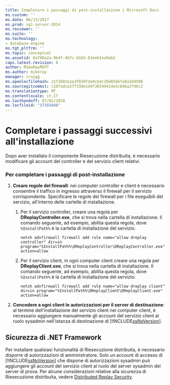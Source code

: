 ```yaml
---
title: Completare i passaggi di post-installazione | Microsoft Docs
ms.custom: ''
ms.date: 06/13/2017
ms.prod: sql-server-2014
ms.reviewer: ''
ms.suite: ''
ms.technology:
- database-engine
ms.tgt_pltfrm: ''
ms.topic: conceptual
ms.assetid: 0a788a2a-9b4f-4bfc-b1b5-83eeb1ea9ab2
caps.latest.revision: 8
author: MikeRayMSFT
ms.author: mikeray
manager: craigg
ms.openlocfilehash: 21f2b02a1e3f030fda9cbdc29d85bbfe8a3dd508
ms.sourcegitcommit: c18fadce27f330e1d4f36549414e5c84ba2f46c2
ms.translationtype: MT
ms.contentlocale: it-IT
ms.lasthandoff: 07/02/2018
ms.locfileid: "37181048"
---
```

# <a name="complete-the-post-installation-steps"></a>Completare i passaggi successivi all'installazione
  Dopo aver installato il componente Riesecuzione distribuita, è necessario modificare gli account del controller e del servizio client relativi.  
  
### <a name="to-complete-the-post-installation-steps"></a>Per completare i passaggi di post-installazione  
  
1.  **Creare regole del firewall**: nei computer controller e client è necessario consentire il traffico in ingresso attraverso il firewall per il servizio corrispondente. Specificare le regole del firewall per i file eseguibili del servizio, all'interno delle cartelle di installazione.  
  
    1.  Per il servizio controller, creare una regola per **DReplayController.exe**, che si trova nella cartella di installazione. Il comando seguente, ad esempio, abilita questa regola, dove `%InstallPath%` è la cartella di installazione del servizio:  
  
         `netsh advfirewall firewall add rule name="allow dreplay controller" dir=in program="%InstallPath%\DReplayController\DReplayController.exe" action=allow`  
  
    2.  Per il servizio client, in ogni computer client creare una regola per **DReplayClient.exe**, che si trova nella cartella di installazione. Il comando seguente, ad esempio, abilita questa regola, dove `%InstallPath%` è la cartella di installazione del servizio:  
  
         `netsh advfirewall firewall add rule name="allow dreplay client" dir=in program="%InstallPath%\DReplayClient\DReplayClient.exe" action=allow`  
  
2.  **Concedere a ogni client le autorizzazioni per il server di destinazione**: al termine dell'installazione del servizio client nei computer client, è necessario aggiungere manualmente gli account del servizio client al ruolo sysadmin nell'istanza di destinazione di [!INCLUDE[ssNoVersion](../../includes/ssnoversion-md.md)].  
  
## <a name="net-framework-security"></a>Sicurezza di .NET Framework  
 Per installare qualsiasi funzionalità di Riesecuzione distribuita, è necessario disporre di autorizzazioni di amministratore. Solo un account di accesso di [!INCLUDE[ssNoVersion](../../includes/ssnoversion-md.md)] che dispone di autorizzazioni sysadmin può aggiungere gli account del servizio client al ruolo del server sysadmin del server di prova. Per alcune considerazioni relative alla sicurezza di Riesecuzione distribuita, vedere [Distributed Replay Security](distributed-replay-security.md).  
  
  
